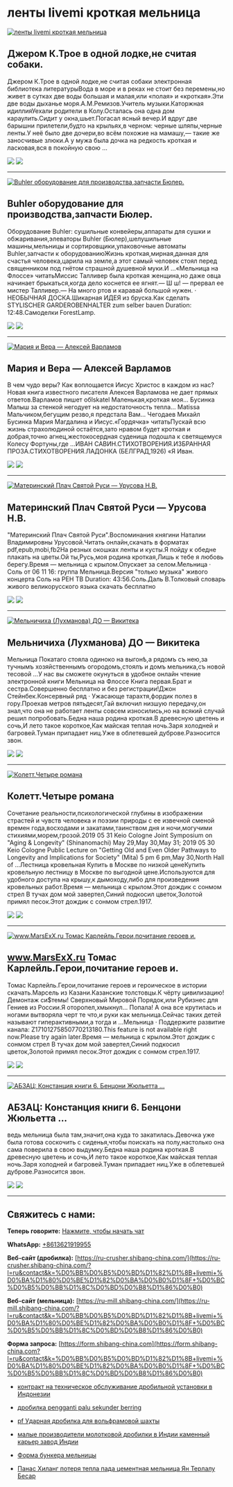 # ленты livemi кроткая мельница

<a href="https://swt.shibang-china.com/?l=ru&img&k=%D0%BB%D0%B5%D0%BD%D1%82%D1%8B+livemi+%D0%BA%D1%80%D0%BE%D1%82%D0%BA%D0%B0%D1%8F+%D0%BC%D0%B5%D0%BB%D1%8C%D0%BD%D0%B8%D1%86%D0%B0" target="_blank">![ленты livemi кроткая мельница](http://static.shibang-china.com/all-800x300/256.jpg)</a>

## Джером К.Трое в одной лодке,не считая собаки.
Джером К.Трое в одной лодке,не считая собаки электронная библиотека литературыВода в море и в реках не стоит без перемены,но живет в сутках две воды большая и малая,или &#171;полая&#187; и &#171;кроткая&#187;.Эти две воды дыханье моря.А.М.Ремизов.Учитель музыки.Каторжная идиллияУехали родители в Колу.Осталась она одна дом караулить.Сидит у окна,шьет.Погасал ясный вечер.И вдруг две барышни прилетели,будто на крыльях,в черном: черные шляпы,черные ленты.У неё было две дочери,во всём похожие на мамашу,— такие же заносчивые злюки.А у мужа была дочка на редкость кроткая и ласковая,вся в покойную свою …


<a href="https://whatsapp.shibangsoft.com/WhatsApp.php" target="_blank" title="WhatsApp">![](http://static.shibang-china.com/icon/whatsapp.png)</a> <a href="https://swt.shibang-china.com/?l=ru&icon&k=%D0%BB%D0%B5%D0%BD%D1%82%D1%8B+livemi+%D0%BA%D1%80%D0%BE%D1%82%D0%BA%D0%B0%D1%8F+%D0%BC%D0%B5%D0%BB%D1%8C%D0%BD%D0%B8%D1%86%D0%B0" target="_blank">![](http://static.shibang-china.com/icon/chat-ru.png)</a>

---

<a href="https://swt.shibang-china.com/?l=ru&img&k=%D0%BB%D0%B5%D0%BD%D1%82%D1%8B+livemi+%D0%BA%D1%80%D0%BE%D1%82%D0%BA%D0%B0%D1%8F+%D0%BC%D0%B5%D0%BB%D1%8C%D0%BD%D0%B8%D1%86%D0%B0" target="_blank">![Buhler оборудование для производства,запчасти Бюлер.](http://static.shibang-china.com/all-800x300/543.jpg)</a>

## Buhler оборудование для производства,запчасти Бюлер.
Оборудование Buhler: cушильные конвейеры,аппараты для сушки и обжаривания,элеваторы Buhler (Бюлер),шелушильные машины,мельницы и сортировщики,упаковочные автоматы Buhler,запчасти к оборудованиюЖизнь кроткая,мирная,данная для счастья человека,царила на земле,а этот самый человек стоял перед священником под гнётом страшной душевной муки.И …&#171;Мельница на Флоссе&#187; читатьМиссис Талливер была кроткая женщина,но даже овца начинает брыкаться,когда дело коснется ее ягнят.— Ш ш! — прервал ее мистер Талливер.— На много ртов и каравай большой нужен.&nbsp;&#0183;&#32;НЕОБЫЧНАЯ ДОСКА.Шикарная ИДЕЯ из бруска.Как сделать STYLISCHER GARDEROBENHALTER zum selber bauen Duration: 12:48.Самоделки ForestLamp.


<a href="https://whatsapp.shibangsoft.com/WhatsApp.php" target="_blank" title="WhatsApp">![](http://static.shibang-china.com/icon/whatsapp.png)</a> <a href="https://swt.shibang-china.com/?l=ru&icon&k=%D0%BB%D0%B5%D0%BD%D1%82%D1%8B+livemi+%D0%BA%D1%80%D0%BE%D1%82%D0%BA%D0%B0%D1%8F+%D0%BC%D0%B5%D0%BB%D1%8C%D0%BD%D0%B8%D1%86%D0%B0" target="_blank">![](http://static.shibang-china.com/icon/chat-ru.png)</a>

---

<a href="https://swt.shibang-china.com/?l=ru&img&k=%D0%BB%D0%B5%D0%BD%D1%82%D1%8B+livemi+%D0%BA%D1%80%D0%BE%D1%82%D0%BA%D0%B0%D1%8F+%D0%BC%D0%B5%D0%BB%D1%8C%D0%BD%D0%B8%D1%86%D0%B0" target="_blank">![Мария и Вера — Алексей Варламов](http://static.shibang-china.com/all-800x300/756.jpg)</a>

## Мария и Вера — Алексей Варламов
В чем чудо веры? Как воплощается Иисус Христос в каждом из нас? Новая книга известного писателя Алексея Варламова не дает прямых ответов.Варламов пишет обIskatel Маленькая,кроткая моя… Бусинка Малыш за стенкой негодует на недостаточность тепла… Matissa Мальчиком,бегущим резво,я предстала Вам… Чегодаев Михайл Бусинка Мария Магдалина и Иисус.&#171;Гордячка&#187; читатьПускай всю жизнь страхолюдиной остаётся,зато нравом будет кроткая и добрая,точно агнец,жестокосердная суденица подошла к светящемуся Колесу Фортуны,где …ИВАН САВИН.СТИХОТВОРЕНИЯ.ИЗБРАННАЯ ПРОЗА.СТИХОТВОРЕНИЯ.ЛАДОНКА (БЕЛГРАД,1926) &#171;Я Иван.


<a href="https://whatsapp.shibangsoft.com/WhatsApp.php" target="_blank" title="WhatsApp">![](http://static.shibang-china.com/icon/whatsapp.png)</a> <a href="https://swt.shibang-china.com/?l=ru&icon&k=%D0%BB%D0%B5%D0%BD%D1%82%D1%8B+livemi+%D0%BA%D1%80%D0%BE%D1%82%D0%BA%D0%B0%D1%8F+%D0%BC%D0%B5%D0%BB%D1%8C%D0%BD%D0%B8%D1%86%D0%B0" target="_blank">![](http://static.shibang-china.com/icon/chat-ru.png)</a>

---

<a href="https://swt.shibang-china.com/?l=ru&img&k=%D0%BB%D0%B5%D0%BD%D1%82%D1%8B+livemi+%D0%BA%D1%80%D0%BE%D1%82%D0%BA%D0%B0%D1%8F+%D0%BC%D0%B5%D0%BB%D1%8C%D0%BD%D0%B8%D1%86%D0%B0" target="_blank">![Материнский Плач Святой Руси — Урусова Н.В.](http://static.shibang-china.com/all-800x300/1238.jpg)</a>

## Материнский Плач Святой Руси — Урусова Н.В.
&quot;Материнский Плач Святой Руси&quot;.Воспоминания княгини Наталии Владимировны Урусовой.Читать онлайн,скачать в форматах pdf,epub,mobi,fb2На резных окошках ленты и кусты.Я пойду к обедне плакать на цветы.Ой ты,Русь,моя родина кроткая,Лишь к тебе я любовь берегу.Время — мельница с крылом.Опускает за селом.Мельница&nbsp;&#0183;&#32;Соль от 06 11 16: группа Мельница.Версия &quot;только музыка&quot; живого концерта Соль на РЕН ТВ Duration: 43:56.Соль.Даль В.Толковый словарь живого великорусского языка скачать бесплатно


<a href="https://whatsapp.shibangsoft.com/WhatsApp.php" target="_blank" title="WhatsApp">![](http://static.shibang-china.com/icon/whatsapp.png)</a> <a href="https://swt.shibang-china.com/?l=ru&icon&k=%D0%BB%D0%B5%D0%BD%D1%82%D1%8B+livemi+%D0%BA%D1%80%D0%BE%D1%82%D0%BA%D0%B0%D1%8F+%D0%BC%D0%B5%D0%BB%D1%8C%D0%BD%D0%B8%D1%86%D0%B0" target="_blank">![](http://static.shibang-china.com/icon/chat-ru.png)</a>

---

<a href="https://swt.shibang-china.com/?l=ru&img&k=%D0%BB%D0%B5%D0%BD%D1%82%D1%8B+livemi+%D0%BA%D1%80%D0%BE%D1%82%D0%BA%D0%B0%D1%8F+%D0%BC%D0%B5%D0%BB%D1%8C%D0%BD%D0%B8%D1%86%D0%B0" target="_blank">![Мельничиха (Лухманова) ДО — Викитека](http://static.shibang-china.com/all-800x300/1192.jpg)</a>

## Мельничиха (Лухманова) ДО — Викитека
Мельница Покатаго стояла одиноко на выгонѣ,а рядомъ съ нею,за тучнымъ хозяйственнымъ огородомъ,стоялъ и домъ мельника,съ новой тесовой …У нас вы сможете окунуться в удобное онлайн чтение электронной книги Мельница на Флоссе Книга первая.Брат и сестра.Совершенно бесплатно и без регистрации!Джон Стейнбек.Консервный ряд&nbsp;&#0183;&#32;Ужасающе тарахтя,фордик полез в гору.Проехав метров пятьдесят,Гай включил низшую передачу,он знал,что она не работает ленты совсем износились,но на всякий случай решил попробовать.Бедна наша родина кроткая.В древесную цветень и сочь,И лето такое короткое,Как майская теплая ночь.Заря холодней и багровей.Туман припадает ниц.Уже в облетевшей дуброве.Разносится звон.


<a href="https://whatsapp.shibangsoft.com/WhatsApp.php" target="_blank" title="WhatsApp">![](http://static.shibang-china.com/icon/whatsapp.png)</a> <a href="https://swt.shibang-china.com/?l=ru&icon&k=%D0%BB%D0%B5%D0%BD%D1%82%D1%8B+livemi+%D0%BA%D1%80%D0%BE%D1%82%D0%BA%D0%B0%D1%8F+%D0%BC%D0%B5%D0%BB%D1%8C%D0%BD%D0%B8%D1%86%D0%B0" target="_blank">![](http://static.shibang-china.com/icon/chat-ru.png)</a>

---

<a href="https://swt.shibang-china.com/?l=ru&img&k=%D0%BB%D0%B5%D0%BD%D1%82%D1%8B+livemi+%D0%BA%D1%80%D0%BE%D1%82%D0%BA%D0%B0%D1%8F+%D0%BC%D0%B5%D0%BB%D1%8C%D0%BD%D0%B8%D1%86%D0%B0" target="_blank">![Колетт.Четыре романа](http://static.shibang-china.com/all-800x300/342.jpg)</a>

## Колетт.Четыре романа
Сочетание реальности,психологической глубины в изображении страстей и чувств человека и поэзии природы с ее извечной сменой времен года,восходами и закатами,таинством дня и ночи,могучими стихиями,морем,грозой.2019 05 31 Keio Cologne Joint Symposium on &quot;Aging &amp; Longevity&quot; (Shinanomachi) May 29,May 30,May 31; 2019 05 30 Keio Cologne Public Lecture on &quot;Getting Old and Even Older Pathways to Longevity and Implications for Society&quot; (Mita) 5 pm 6 pm,May 30,North Hall of …Лестница кровельная Купить в Москве по низкой ценеКупить кровельную лестницу в Москве по выгодной цене.Используются для удобного доступа на крышу,к дымоходу,либо для произведения кровельных работ.Время — мельница с крылом.Этот дождик с сонмом стрел В тучах дом мой завертел,Синий подкосил цветок,Золотой примял песок.Этот дождик с сонмом стрел.1917.


<a href="https://whatsapp.shibangsoft.com/WhatsApp.php" target="_blank" title="WhatsApp">![](http://static.shibang-china.com/icon/whatsapp.png)</a> <a href="https://swt.shibang-china.com/?l=ru&icon&k=%D0%BB%D0%B5%D0%BD%D1%82%D1%8B+livemi+%D0%BA%D1%80%D0%BE%D1%82%D0%BA%D0%B0%D1%8F+%D0%BC%D0%B5%D0%BB%D1%8C%D0%BD%D0%B8%D1%86%D0%B0" target="_blank">![](http://static.shibang-china.com/icon/chat-ru.png)</a>

---

<a href="https://swt.shibang-china.com/?l=ru&img&k=%D0%BB%D0%B5%D0%BD%D1%82%D1%8B+livemi+%D0%BA%D1%80%D0%BE%D1%82%D0%BA%D0%B0%D1%8F+%D0%BC%D0%B5%D0%BB%D1%8C%D0%BD%D0%B8%D1%86%D0%B0" target="_blank">![www.MarsExX.ru Томас Карлейль.Герои,почитание героев и.](http://static.shibang-china.com/all-800x300/1235.jpg)</a>

## www.MarsExX.ru Томас Карлейль.Герои,почитание героев и.
Томас Карлейль.Герои,почитание героев и героическое в истории скачать.Марсель из Казани.Казанские толстовцы.К чёрту цивилизацию! Демонтаж си$темы! Сверхновый Мировой Порядок,или Рубизнес для Гениев из России.Я оторопел,хмыкнул… Попала! А она все крутилась и ногами вытворяла черт те что,и руки как мельница.Сейчас таких детей называют гиперактивными,а тогда и …Мельница&nbsp;&#0183;&#32;Поддержите развитие канала: Z17101275850770213180.This feature is not available right now.Please try again later.Время — мельница с крылом.Этот дождик с сонмом стрел В тучах дом мой завертел,Синий подкосил цветок,Золотой примял песок.Этот дождик с сонмом стрел.1917.


<a href="https://whatsapp.shibangsoft.com/WhatsApp.php" target="_blank" title="WhatsApp">![](http://static.shibang-china.com/icon/whatsapp.png)</a> <a href="https://swt.shibang-china.com/?l=ru&icon&k=%D0%BB%D0%B5%D0%BD%D1%82%D1%8B+livemi+%D0%BA%D1%80%D0%BE%D1%82%D0%BA%D0%B0%D1%8F+%D0%BC%D0%B5%D0%BB%D1%8C%D0%BD%D0%B8%D1%86%D0%B0" target="_blank">![](http://static.shibang-china.com/icon/chat-ru.png)</a>

---

<a href="https://swt.shibang-china.com/?l=ru&img&k=%D0%BB%D0%B5%D0%BD%D1%82%D1%8B+livemi+%D0%BA%D1%80%D0%BE%D1%82%D0%BA%D0%B0%D1%8F+%D0%BC%D0%B5%D0%BB%D1%8C%D0%BD%D0%B8%D1%86%D0%B0" target="_blank">![АБЗАЦ: Констанция книги 6. Бенцони Жюльетта …](http://static.shibang-china.com/all-800x300/422.jpg)</a>

## АБЗАЦ: Констанция книги 6. Бенцони Жюльетта …
ведь мельница была там,значит,она куда то закатилась.Девочка уже была готова соскочить с сиденья,чтобы поискать на полу,настолько она сама поверила в свою выдумку.Бедна наша родина кроткая.В древесную цветень и сочь,И лето такое короткое,Как майская теплая ночь.Заря холодней и багровей.Туман припадает ниц.Уже в облетевшей дуброве.Разносится звон.

<a href="https://whatsapp.shibangsoft.com/WhatsApp.php" target="_blank" title="WhatsApp">![](http://static.shibang-china.com/icon/whatsapp.png)</a> <a href="https://swt.shibang-china.com/?l=ru&icon&k=%D0%BB%D0%B5%D0%BD%D1%82%D1%8B+livemi+%D0%BA%D1%80%D0%BE%D1%82%D0%BA%D0%B0%D1%8F+%D0%BC%D0%B5%D0%BB%D1%8C%D0%BD%D0%B8%D1%86%D0%B0" target="_blank">![](http://static.shibang-china.com/icon/chat-ru.png)</a>

---
## Свяжитесь с нами:

**Теперь говорите:** [Нажмите, чтобы начать чат](https://swt.shibang-china.com?l=ru&contact&k=%D0%BB%D0%B5%D0%BD%D1%82%D1%8B+livemi+%D0%BA%D1%80%D0%BE%D1%82%D0%BA%D0%B0%D1%8F+%D0%BC%D0%B5%D0%BB%D1%8C%D0%BD%D0%B8%D1%86%D0%B0)

**WhatsApp:**  [+8613621919955](https://whatsapp.shibangsoft.com/WhatsApp.php)

**Веб-сайт (дробилка):** [https://ru-crusher.shibang-china.com/](https://ru-crusher.shibang-china.com/?l=ru&contact&k=%D0%BB%D0%B5%D0%BD%D1%82%D1%8B+livemi+%D0%BA%D1%80%D0%BE%D1%82%D0%BA%D0%B0%D1%8F+%D0%BC%D0%B5%D0%BB%D1%8C%D0%BD%D0%B8%D1%86%D0%B0)

**Веб-сайт (мельница):** [https://ru-mill.shibang-china.com/](https://ru-mill.shibang-china.com/?l=ru&contact&k=%D0%BB%D0%B5%D0%BD%D1%82%D1%8B+livemi+%D0%BA%D1%80%D0%BE%D1%82%D0%BA%D0%B0%D1%8F+%D0%BC%D0%B5%D0%BB%D1%8C%D0%BD%D0%B8%D1%86%D0%B0)

**Форма запроса:** [https://form.shibang-china.com](https://form.shibang-china.com?l=ru&contact&k=%D0%BB%D0%B5%D0%BD%D1%82%D1%8B+livemi+%D0%BA%D1%80%D0%BE%D1%82%D0%BA%D0%B0%D1%8F+%D0%BC%D0%B5%D0%BB%D1%8C%D0%BD%D0%B8%D1%86%D0%B0)

* [контракт на техническое обслуживание дробильной установки в Индонезии](../125/%D0%BA%D0%BE%D0%BD%D1%82%D1%80%D0%B0%D0%BA%D1%82%20%D0%BD%D0%B0%20%D1%82%D0%B5%D1%85%D0%BD%D0%B8%D1%87%D0%B5%D1%81%D0%BA%D0%BE%D0%B5%20%D0%BE%D0%B1%D1%81%D0%BB%D1%83%D0%B6%D0%B8%D0%B2%D0%B0%D0%BD%D0%B8%D0%B5%20%D0%B4%D1%80%D0%BE%D0%B1%D0%B8%D0%BB%D1%8C%D0%BD%D0%BE%D0%B9%20%D1%83%D1%81%D1%82%D0%B0%D0%BD%D0%BE%D0%B2%D0%BA%D0%B8%20%D0%B2%20%D0%98%D0%BD%D0%B4%D0%BE%D0%BD%D0%B5%D0%B7%D0%B8%D0%B8.md)

* [дробилка pengganti palu sekunder berring](../125/%D0%B4%D1%80%D0%BE%D0%B1%D0%B8%D0%BB%D0%BA%D0%B0%20pengganti%20palu%20sekunder%20berring.md)

* [pf Ударная дробилка для вольфрамовой шахты](../122/pf%20%D0%A3%D0%B4%D0%B0%D1%80%D0%BD%D0%B0%D1%8F%20%D0%B4%D1%80%D0%BE%D0%B1%D0%B8%D0%BB%D0%BA%D0%B0%20%D0%B4%D0%BB%D1%8F%20%D0%B2%D0%BE%D0%BB%D1%8C%D1%84%D1%80%D0%B0%D0%BC%D0%BE%D0%B2%D0%BE%D0%B9%20%D1%88%D0%B0%D1%85%D1%82%D1%8B.md)

* [малые производители молотковой дробилки в Индии каменный карьер завод Индии](../124/%D0%BC%D0%B0%D0%BB%D1%8B%D0%B5%20%D0%BF%D1%80%D0%BE%D0%B8%D0%B7%D0%B2%D0%BE%D0%B4%D0%B8%D1%82%D0%B5%D0%BB%D0%B8%20%D0%BC%D0%BE%D0%BB%D0%BE%D1%82%D0%BA%D0%BE%D0%B2%D0%BE%D0%B9%20%D0%B4%D1%80%D0%BE%D0%B1%D0%B8%D0%BB%D0%BA%D0%B8%20%D0%B2%20%D0%98%D0%BD%D0%B4%D0%B8%D0%B8%20%D0%BA%D0%B0%D0%BC%D0%B5%D0%BD%D0%BD%D1%8B%D0%B9%20%D0%BA%D0%B0%D1%80%D1%8C%D0%B5%D1%80%20%D0%B7%D0%B0%D0%B2%D0%BE%D0%B4%20%D0%98%D0%BD%D0%B4%D0%B8%D0%B8.md)

* [Форма бункера мельницы](../125/%D0%A4%D0%BE%D1%80%D0%BC%D0%B0%20%D0%B1%D1%83%D0%BD%D0%BA%D0%B5%D1%80%D0%B0%20%D0%BC%D0%B5%D0%BB%D1%8C%D0%BD%D0%B8%D1%86%D1%8B.md)

* [Панас Хиланг потеря тепла пада цементная мельница Ян Терлалу Бесар](../123/%D0%9F%D0%B0%D0%BD%D0%B0%D1%81%20%D0%A5%D0%B8%D0%BB%D0%B0%D0%BD%D0%B3%20%D0%BF%D0%BE%D1%82%D0%B5%D1%80%D1%8F%20%D1%82%D0%B5%D0%BF%D0%BB%D0%B0%20%D0%BF%D0%B0%D0%B4%D0%B0%20%D1%86%D0%B5%D0%BC%D0%B5%D0%BD%D1%82%D0%BD%D0%B0%D1%8F%20%D0%BC%D0%B5%D0%BB%D1%8C%D0%BD%D0%B8%D1%86%D0%B0%20%D0%AF%D0%BD%20%D0%A2%D0%B5%D1%80%D0%BB%D0%B0%D0%BB%D1%83%20%D0%91%D0%B5%D1%81%D0%B0%D1%80.md)